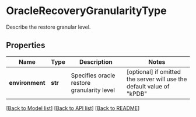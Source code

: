 # OracleRecoveryGranularityType

Describe the restore granular level.

## Properties
Name | Type | Description | Notes
------------ | ------------- | ------------- | -------------
**environment** | **str** | Specifies oracle restore granularity level | [optional]  if omitted the server will use the default value of "kPDB"

[[Back to Model list]](../README.md#documentation-for-models) [[Back to API list]](../README.md#documentation-for-api-endpoints) [[Back to README]](../README.md)


